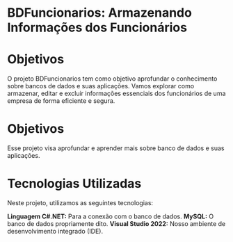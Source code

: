 # BDFuncionarios: Armazenando Informações dos Funcionários
# Objetivos
O projeto BDFuncionarios tem como objetivo aprofundar o conhecimento sobre bancos de dados e suas aplicações. Vamos explorar como armazenar, editar e excluir informações essenciais dos funcionários de uma empresa de forma eficiente e segura.

# Objetivos

Esse projeto visa aprofundar e aprender mais sobre banco de dados e suas aplicações.

# Tecnologias Utilizadas
Neste projeto, utilizamos as seguintes tecnologias:

**Linguagem C#.NET:** Para a conexão com o banco de dados.
**MySQL:** O banco de dados propriamente dito.
**Visual Studio 2022:** Nosso ambiente de desenvolvimento integrado (IDE).
